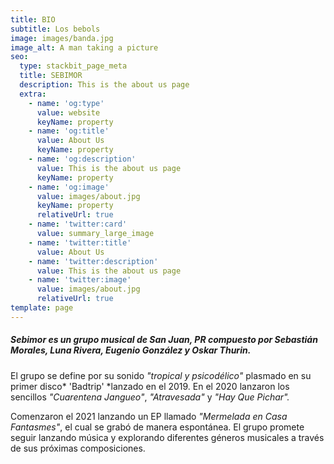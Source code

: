 ```yaml
---
title: BIO
subtitle: Los bebols
image: images/banda.jpg
image_alt: A man taking a picture
seo:
  type: stackbit_page_meta
  title: SEBIMOR
  description: This is the about us page
  extra:
    - name: 'og:type'
      value: website
      keyName: property
    - name: 'og:title'
      value: About Us
      keyName: property
    - name: 'og:description'
      value: This is the about us page
      keyName: property
    - name: 'og:image'
      value: images/about.jpg
      keyName: property
      relativeUrl: true
    - name: 'twitter:card'
      value: summary_large_image
    - name: 'twitter:title'
      value: About Us
    - name: 'twitter:description'
      value: This is the about us page
    - name: 'twitter:image'
      value: images/about.jpg
      relativeUrl: true
template: page
---
```

##### Sebimor es un grupo musical de San Juan, PR compuesto por Sebastián&#xA;Morales, Luna Rivera, Eugenio González y Oskar Thurin.

El grupo se define por su sonido *"tropical y psicodélico"* plasmado en su primer
disco* 'Badtrip' *lanzado en el 2019. En el 2020 lanzaron los sencillos
*"Cuarentena Jangueo"*, *"Atravesada"* y *"Hay Que Pichar".* 

Comenzaron el 2021 lanzando un EP llamado *"Mermelada en Casa Fantasmes"*, el cual se
grabó de manera espontánea. El grupo promete seguir lanzando música y
explorando diferentes géneros musicales a través de sus próximas
composiciones.
